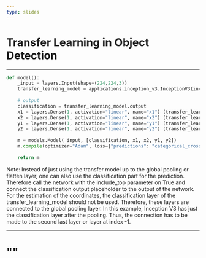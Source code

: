 ```yaml
---
type: slides
---
```


# Transfer Learning in Object Detection

---

```python
def model():
    _input = layers.Input(shape=(224,224,3))
    transfer_learning_model = applications.inception_v3.InceptionV3(include_top=True, weights='imagenet', input_tensor=_input, pooling="avg")
    
    # output
    classification = transfer_learning_model.output
    x1 = layers.Dense(1, activation="linear", name="x1") (transfer_learning_model.layers[-1].output)
    x2 = layers.Dense(1, activation="linear", name="x2") (transfer_learning_model.layers[-1].output)
    y1 = layers.Dense(1, activation="linear", name="y1") (transfer_learning_model.layers[-1].output)
    y2 = layers.Dense(1, activation="linear", name="y2") (transfer_learning_model.layers[-1].output)
    
    m = models.Model(_input, [classification, x1, x2, y1, y2])
    m.compile(optimizer="Adam", loss={"predictions": "categorical_crossentropy", "x1": "mean_squared_error", "x2": "mean_squared_error", "y1": "mean_squared_error", "y2": "mean_squared_error"}, metrics={"predictions": "acc", "x1": "mean_absolute_error"})
    
    return m 

```

Note: Instead of just using the transfer model up to the global pooling or flatten layer, one can also use the classification part for the prediction. Therefore call the network with the include_top parameter on True and connect the classification output placeholder to the output of the network. For the estimation of the coordinates, the classification layer of the transfer_learning_model should not be used. Therefore, these layers are connected to the global pooling layer. In this example, Inception V3 has just the classification layer after the pooling. Thus, the connection has to be made to the second last layer or layer at index -1. 

---

# ""